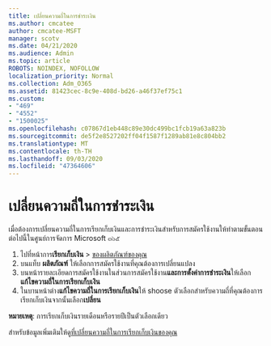```yaml
---
title: เปลี่ยนความถี่ในการชำระเงิน
ms.author: cmcatee
author: cmcatee-MSFT
manager: scotv
ms.date: 04/21/2020
ms.audience: Admin
ms.topic: article
ROBOTS: NOINDEX, NOFOLLOW
localization_priority: Normal
ms.collection: Adm_O365
ms.assetid: 81423cec-8c9e-408d-bd26-a46f37ef75c1
ms.custom:
- "469"
- "4552"
- "1500025"
ms.openlocfilehash: c07867d1eb448c89e30dc499bc1fcb19a63a823b
ms.sourcegitcommit: de5f2e8527202ff04f1587f1289ab81e8c804bb2
ms.translationtype: MT
ms.contentlocale: th-TH
ms.lasthandoff: 09/03/2020
ms.locfileid: "47364606"
---
```

# <a name="change-how-often-you-pay"></a>เปลี่ยนความถี่ในการชำระเงิน

เมื่อต้องการเปลี่ยนความถี่ในการเรียกเก็บเงินและการชำระเงินสำหรับการสมัครใช้งานให้ทำตามขั้นตอนต่อไปนี้ในศูนย์การจัดการ Microsoft ๓๖๕

1. ไปที่หน้าการ**เรียกเก็บเงิน**  >  [ของผลิตภัณฑ์ของคุณ](https://go.microsoft.com/fwlink/p/?linkid=842054)
2. บนแท็บ **ผลิตภัณฑ์** ให้เลือกการสมัครใช้งานที่คุณต้องการเปลี่ยนแปลง 
3. บนหน้ารายละเอียดการสมัครใช้งานในส่วนการสมัครใช้งาน**และการตั้งค่าการชำระเงิน**ให้เลือก**แก้ไขความถี่ในการเรียกเก็บเงิน**
4. ในบานหน้าต่าง**แก้ไขความถี่ในการเรียกเก็บเงิน**ให้ shoose ตัวเลือกสำหรับความถี่ที่คุณต้องการเรียกเก็บเงินจากนั้นเลือก**เปลี่ยน**

**หมายเหตุ**: การเรียกเก็บเงินรายเดือนหรือรายปีเป็นตัวเลือกเดียว

สำหรับข้อมูลเพิ่มเติมให้ดู[ที่เปลี่ยนความถี่ในการเรียกเก็บเงินของคุณ](https://docs.microsoft.com/microsoft-365/commerce/billing-and-payments/change-payment-frequency)
